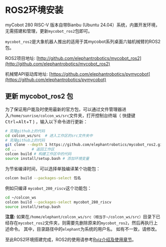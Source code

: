 # ROS2环境安装

myCobot 280 RISC-V 版本自带Bianbu (Ubuntu 24.04）系统，内置开发环境，无需搭建和管理，更新`mycobot_ros2`包即可。

`mycobot_ros2`是大象机器人推出的适用于其mycobot系列桌面六轴机械臂的ROS2包。

ROS2项目地址: [http://github.com/elephantrobotics/mycobot_ros2](http://github.com/elephantrobotics/mycobot_ros2)

机械臂API驱动库地址: [https://github.com/elephantrobotics/pymycobot](https://github.com/elephantrobotics/pymycobot)

## 更新 mycobot_ros2 包

为了保证用户能及时使用最新的官方包，可以通过文件管理器进入`/home/sunrise/colcon_ws/src`文件夹，打开控制台终端（ 快捷键 <kbd>Ctrl</kbd>+<kbd>Alt</kbd>+<kbd>T</kbd> ) ，输入以下命令进行更新：

```bash
# 克隆github上的代码
cd colcon_ws/src  # 进入工作区的src文件夹中
# 克隆github上的代码
git clone --depth 1 https://github.com/elephantrobotics/mycobot_ros2.git
cd ..       # 返回工作区
colcon build # 构建工作区中的代码
source install/setup.bash # 添加环境变量
```

为节省编译时间，可以选择单独编译某个功能包：

```bash
colcon build --packages-select 包名
```

例如只编译 `mycobot_280_riscv`这个功能包：

```bash
cd ~/colcon_ws
colcon build --packages-select mycobot_280_riscv
source install/setup.bash
```

**注意:** 如果在`/home/elephant/colcon_ws/src（相当于~/colcon_ws/src）`目录下已经存在`mycobot_ros2`文件夹，则需要先删除原来的`mycobot_ros2`，然后再执行上述命令。 其中，目录路径中的`elephant`为系统的用户名。 如有不一致，请修改。

至此ROS2环境搭建完成，ROS2的使用请参考[Rviz介绍及使用章节](12.2.4-rivzIntroductionAndUse/README.md)。